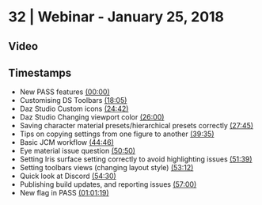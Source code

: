 # 32 | Webinar - January 25, 2018
## Video
<div class="responsive-container"><div id="player"></div></div>
<script>
      var tag = document.createElement('script');
      tag.src = "https://www.youtube.com/iframe_api";
      var firstScriptTag = document.getElementsByTagName('script')[0];
      firstScriptTag.parentNode.insertBefore(tag, firstScriptTag);
      var player;
      function onYouTubeIframeAPIReady() {
        player = new YT.Player('player', {
          videoId: 'a56FgxLcwF0',
        });
      }
    
    function setCurrentTime(slideNum) {
    var object = [0, 1085, 1482, 1560, 1665, 2375, 2686, 3050, 3099, 3192, 3270, 3420, 3679]
    player.seekTo(object[slideNum]);
  }
</script>
    
## Timestamps
* New PASS features <a href="javascript:void(0);" onclick="setCurrentTime(0)">(00:00)</a>
* Customising DS Toolbars <a href="javascript:void(0);" onclick="setCurrentTime(1)">(18:05)</a>
* Daz Studio Custom icons <a href="javascript:void(0);" onclick="setCurrentTime(2)">(24:42)</a>
* Daz Studio Changing viewport color <a href="javascript:void(0);" onclick="setCurrentTime(3)">(26:00)</a>
* Saving character material presets/hierarchical presets correctly <a href="javascript:void(0);" onclick="setCurrentTime(4)">(27:45)</a>
* Tips on copying settings from one figure to another <a href="javascript:void(0);" onclick="setCurrentTime(5)">(39:35)</a>
* Basic JCM workflow <a href="javascript:void(0);" onclick="setCurrentTime(6)">(44:46)</a>
* Eye material issue question <a href="javascript:void(0);" onclick="setCurrentTime(7)">(50:50)</a>
* Setting Iris surface setting correctly to avoid highlighting issues <a href="javascript:void(0);" onclick="setCurrentTime(8)">(51:39)</a>
* Setting toolbars views (changing layout style) <a href="javascript:void(0);" onclick="setCurrentTime(9)">(53:12)</a>
* Quick look at Discord <a href="javascript:void(0);" onclick="setCurrentTime(10)">(54:30)</a>
* Publishing build updates, and reporting issues <a href="javascript:void(0);" onclick="setCurrentTime(11)">(57:00)</a>
* New flag in PASS <a href="javascript:void(0);" onclick="setCurrentTime(12)">(01:01:19)</a>

